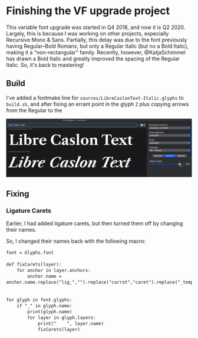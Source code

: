 # Finishing the VF upgrade project

This variable font upgrade was started in Q4 2018, and now it is Q2 2020. Largely, this is because I was working on other projects, especially Recursive Mono & Sans. Partially, this delay was due to the font previously having Regular–Bold Romans, but only a Regular Italic (but no a Bold Italic), making it a "non-rectangular" family. Recently, however, @KatjaSchimmel has drawn a Bold Italic and greatly improved the spacing of the Regular Italic. So, it's back to mastering!

## Build

I've added a fontmake line for `sources/LibreCaslonText-Italic.glyphs` to `build.sh`, and after fixing an errant point in the glyph `Z` plus copying arrows from the Regular to the 

![roman & italic variable font build](vf-build.gif)

## Fixing

### Ligature Carets

Earlier, I had added ligature carets, but then turned them off by changing their names.

So, I changed their names back with the following macro:

```
font = Glyphs.font

def fixCarets(layer):
    for anchor in layer.anchors:
        anchor.name = anchor.name.replace("lig_","").replace("carrot","caret").replace("_temp_off","")


for glyph in font.glyphs:
    if "_" in glyph.name:
        print(glyph.name)
        for layer in glyph.layers:
            print("    ", layer.name)
        	fixCarets(layer)
```
